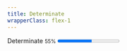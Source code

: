 ```yaml
---
title: Determinate
wrapperClass: flex-1
---
```


<label for="progress-determinate" class="flex text-xs items-baseline text-word-3 mb-xs">
    Determinate
    <small class="ml-auto text-smaller">55%</small>
</label>
<progress id="progress-determinate" 
          class="vv-progress"
          value="55" 
          max="100"></progress>